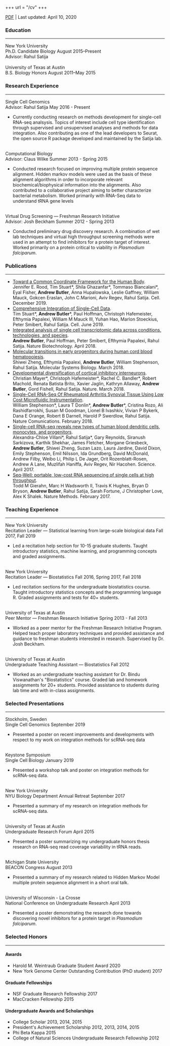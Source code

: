 +++
url = "/cv"
+++

<div class="cv">
  <div class="topmatter">
    <a class="pdf-download" href="/cv.pdf"><i class="fa fa-download"></i> PDF</a> |
    <span class="generated-date">Last updated: April 10, 2020</span>
  </div>

  <div id="section-education" class="section">
  <h3 class="section-title">Education</h3>

  <hr>
  
  <div class="school">
    <span class="name">New York University</span><br>
     <span class="major">Ph.D. Candidate Biology</span>
     <span class="date">August 2015&ndash;Present</span><br>
       <span class="notes">Advisor: Rahul Satija</span><br>
      <br>
  </div>
  <div class="school">
    <span class="name">University of Texas at Austin</span><br>
     <span class="major">B.S. Biology Honors</span>
     <span class="date">August 2011&ndash;May 2015</span><br>
  </div>
</div>


<div id="section-research-experience" class="section">
  <h3 class="section-title">Research Experience</h3>

  <hr>
  
  <div class="experience">
   <span class="title">
      Single Cell Genomics
   </span> <br>
   <span class="about">Advisor: Rahul Satija</span> 
   <span class="date">May 2016 - Present</span>

   <ul class="notes">
    <li>Currently conducting research on methods development for single-cell RNA-seq analsysis. Topics of interest include cell type identification through supervised and unsupervised analyses and methods for data integration. Also contributing as one of the lead developers to Seurat, the open source R package developed and maintained by the Satija lab.</li>
   </ul>
   <br>
  </div>
  <div class="experience">
   <span class="title">
      Computational Biology
   </span> <br>
   <span class="about">Advisor: Claus Wilke</span> 
   <span class="date">Summer 2013 - Spring 2015</span>

   <ul class="notes">
    <li>Conducted research focused on improving multiple protein sequence alignment. Hidden markov models were used as the basis of these alignment algorithms in order to incorporate relevant biochemical/biophysical information into the alignments. Also contributed to a collaborative project aiming to better characterize bacterial metabolism. Worked primarily with RNA-Seq data to understand tRNA gene levels</li>
   </ul>
   <br>
  </div>
  <div class="experience">
   <span class="title">
      Virtual Drug Screening &mdash; Freshman Research Initiative
   </span> <br>
   <span class="about">Advisor: Josh Beckham</span> 
   <span class="date">Summer 2012 - Spring 2013</span>

   <ul class="notes">
    <li>Conducted preliminary drug discovery research. A combination of wet lab techniques and virtual high throughput screening methods were used in an attempt to find inhibitors for a protein target of interest. Worked primarily on a protein critical to viability in <em>Plasmodium falciparum</em>.</li>
   </ul>
  </div>
</div>


<div id="section-publications" class="section">
  <h3 class="section-title">Publications</h3>

  <hr>
  
  <ul class="cv-pubs">
      <li class="pub">
        <span class="title">
            <a href="https://doi.org/10.1016/j.cell.2019.11.019">Toward a Common Coordinate Framework for the Human Body</a>.
        </span>
        <br>
        <span class="authors">Jennifer E. Rood, Tim Stuart*, Shila Ghazanfar*, Tommaso Biancalani*, Eyal Fisher, <b>Andrew Butler</b>, Anna Hupalowska, Leslie Gaffney, William Mauck, Gokcen Eraslan, John C.Marioni, Aviv Regev, Rahul Satija</span>.
        <span class="venuetype">Cell</span>.
        <span class="date">December 2019</span>.
      </li>
      <li class="pub">
        <span class="title">
            <a href="https://doi.org/10.1016/j.cell.2019.05.031">Comprehensive Integration of Single-Cell Data</a>.
        </span>
        <br>
        <span class="authors">Tim Stuart*, <b>Andrew Butler</b>*, Paul Hoffman, Christoph Hafemeister, Efthymia Papalexi, William M Mauck III, Yuhan Hao, Marlon Stoeckius, Peter Smibert, Rahul Satija</span>.
        <span class="venuetype">Cell</span>.
        <span class="date">June 2019</span>.
      </li>
      <li class="pub">
        <span class="title">
            <a href="https://www.nature.com/articles/nbt.4096">Integrated analysis of single cell transcriptomic data across conditions, technologies, and species</a>.
        </span>
        <br>
        <span class="authors"><b>Andrew Butler</b>, Paul Hoffman, Peter Smibert, Efthymia Papalexi, Rahul Satija</span>.
        <span class="venuetype">Nature Biotechnology</span>.
        <span class="date">April 2018</span>.
      </li>
      <li class="pub">
        <span class="title">
            <a href="http://msb.embopress.org/content/14/3/e8041">Molecular transitions in early progenitors during human cord blood hematopoiesis</a>.
        </span>
        <br>
        <span class="authors">Shiwei Zheng, Efthymia Papalexi, <b>Andrew Butler</b>, William Stephenson, Rahul Satija</span>.
        <span class="venuetype">Molecular Systems Biology</span>.
        <span class="date">March 2018</span>.
      </li>
      <li class="pub">
        <span class="title">
            <a href="https://www.nature.com/articles/nature25999">Developmental diversification of cortical inhibitory interneurons</a>.
        </span>
        <br>
        <span class="authors">Christian Mayer*, Christoph Hafemeister*, Rachel C. Bandler*, Robert Machold, Renata Batista Brito, Xavier Jaglin, Kathryn Allaway, <b>Andrew Butler</b>, Gord Fishell, Rahul Satija</span>.
        <span class="venuetype">Nature</span>.
        <span class="date">March 2018</span>.
      </li>
      <li class="pub">
        <span class="title">
            <a href="https://www.nature.com/articles/s41467-017-02659-x">Single-Cell RNA-Seq Of Rheumatoid Arthritis Synovial Tissue Using Low Cost Microfluidic Instrumentation</a>.
        </span>
        <br>
        <span class="authors">William Stephenson*, Laura T Donlin*, <b>Andrew Butler</b>*, Cristina Rozo, Ali Rashidfarrokhi, Susan M Goodman, Lionel B Ivashkiv, Vivian P Bykerk, Dana E Orange, Robert B Darnell, Harold P Swerdlow, Rahul Satija</span>.
        <span class="venuetype">Nature Comunications</span>.
        <span class="date">February 2018</span>.
      </li>
      <li class="pub">
        <span class="title">
            <a href="http://science.sciencemag.org/content/356/6335/eaah4573">Single-cell RNA-seq reveals new types of human blood dendritic cells, monocytes, and progenitors</a>.
        </span>
        <br>
        <span class="authors">Alexandra-Chloe Villani*, Rahul Satija*, Gary Reynolds, Siranush Sarkizova, Karthik Shekhar, James Fletcher, Morgane Griesbeck, <b>Andrew Butler</b>, Shiwei Zheng, Suzan Lazo, Laura Jardine, David Dixon, Emily Stephenson, Emil Nilsson, Ida Grundberg, David McDonald, Andrew Filby, Weibo Li, Philip L De Jager, Orit Rozenblatt-Rosen, Andrew A Lane, Muzlifah Haniffa, Aviv Regev, Nir Hacohen</span>.
        <span class="venuetype">Science</span>.
        <span class="date">April 2017</span>.
      </li>
      <li class="pub">
        <span class="title">
            <a href="https://www.nature.com/nmeth/journal/v14/n4/abs/nmeth.4179.html">Seq-Well: portable, low-cost RNA sequencing of single cells at high throughput</a>.
        </span>
        <br>
        <span class="authors">Todd M Gierahn, Marc H Wadsworth II, Travis K Hughes, Bryan D Bryson, <b>Andrew Butler</b>, Rahul Satija, Sarah Fortune, J Christopher Love, Alex K Shalek</span>.
        <span class="venuetype">Nature Methods</span>.
        <span class="date">February 2017</span>.
      </li>
  </ul>
</div>


<div id="section-teaching-experience" class="section">
  <h3 class="section-title">Teaching Experience</h3>

  <hr>
  
  <div class="experience">
   <span class="title">
      New York University   </span> <br>
   <span class="about">Recitation Leader &mdash; Statistical learning from large-scale biological data</span> 
   <span class="date">Fall 2017, Fall 2019</span>

   <ul class="notes">
    <li>Led a recitation help section for 10-15 graduate students. Taught introductory statistics, machine learning, and programming concepts and graded assignments.</li>
   </ul>
   <br>
  </div>
  <div class="experience">
   <span class="title">
      New York University   </span> <br>
   <span class="about">Recitation Leader &mdash; Biostatistics</span> 
   <span class="date">Fall 2016, Spring 2017, Fall 2018</span>

   <ul class="notes">
    <li>Led recitation sections for the undergraduate biostatistics course. Taught introductory statistics concepts and the programming language R. Graded assignments and tests for 40+ students.</li>
   </ul>
   <br>
  </div>
  <div class="experience">
   <span class="title">
      University of Texas at Austin   </span> <br>
   <span class="about">Peer Mentor &mdash; Freshman Research Initiative</span> 
   <span class="date">Spring 2013 - Fall 2013</span>

   <ul class="notes">
    <li>Worked as a peer mentor for the Freshman Research Initiative Program. Helped teach proper laboratory techniques and provided assistance and guidance to freshman students interested in research. Supervised by Dr. Josh Beckham.</li>
   </ul>
   <br>
  </div>
  <div class="experience">
   <span class="title">
      University of Texas at Austin   </span> <br>
   <span class="about">Undergraduate Teaching Assistant &mdash; Biostatistics</span> 
   <span class="date">Fall 2012</span>

   <ul class="notes">
    <li>Worked as an undergraduate teaching assistant for Dr. Bindu Viswanathan's "Biostatistics" course. Graded lab and homework assignments for 20+ students. Provided assistance to students during lab time and with in-class assignments.</li>
   </ul>
  </div>
</div>


<div id="section-selected-presentations" class="section">
  <h3 class="section-title">Selected Presentations</h3>

  <hr>
  
  <div class="experience">
   <span class="title">
      Stockholm, Sweden   </span> <br>
   <span class="about">Single Cell Genomics</span> 
   <span class="date">September 2019</span>

   <ul class="notes">
    <li>Presented a poster on recent improvements and developments with respect to my work on integration methods for scRNA-seq data </li>
   </ul>
   <br>
  </div>
  <div class="experience">
   <span class="title">
      Keystone Symposium   </span> <br>
   <span class="about">Single Cell Biology</span> 
   <span class="date">January 2019</span>

   <ul class="notes">
    <li>Presented a workshop talk and poster on integration methods for scRNA-seq data.</li>
   </ul>
   <br>
  </div>
  <div class="experience">
   <span class="title">
      New York University   </span> <br>
   <span class="about">NYU Biology Department Annual Retreat</span> 
   <span class="date">September 2017</span>

   <ul class="notes">
    <li>Presented a summary of my research on integration methods for scRNA-seq data.</li>
   </ul>
   <br>
  </div>
  <div class="experience">
   <span class="title">
      University of Texas at Austin   </span> <br>
   <span class="about">Undergraduate Research Forum</span> 
   <span class="date">April 2015</span>

   <ul class="notes">
    <li>Presented a poster summarizing my undergraduate honors thesis research on RNA-seq read coverage variability in tRNA reads.</li>
   </ul>
   <br>
  </div>
  <div class="experience">
   <span class="title">
      Michigan State University   </span> <br>
   <span class="about">BEACON Congress</span> 
   <span class="date">August 2013</span>

   <ul class="notes">
    <li>Presented a summary of my research related to Hidden Markov Model multiple protein sequence alignment in a short oral talk.</li>
   </ul>
   <br>
  </div>
  <div class="experience">
   <span class="title">
      University of Wisconsin - La Crosse   </span> <br>
   <span class="about">National Conference on Undergraduate Research</span> 
   <span class="date">April 2013</span>

   <ul class="notes">
    <li>Presented a poster demonstrating the research done towards discovering novel inhibitors for a protein target in <em>Plasmodium falciparum</em>.</li>
   </ul>
  </div>
</div>


<div id="section-selected-honors" class="section">
  <h3 class="section-title">Selected Honors</h3>

  <hr>
  
   <h4 class="subsection">Awards</h4>
   <ul class="subitems">
   <li>
  <span class="name">Harold M. Weintraub Graduate Student Award</span>
  <span class="date">2020</span>
</li>

   <li>
  <span class="name">New York Genome Center Outstanding Contribution (PhD student)</span>
  <span class="date">2017</span>
</li>

   </ul>
   <h4 class="subsection">Graduate Fellowships</h4>
   <ul class="subitems">
   <li>
  <span class="name">NSF Graduate Research Fellowship</span>
  <span class="date">2017</span>
</li>

   <li>
  <span class="name">MacCracken Fellowship</span>
  <span class="date">2015</span>
</li>

   </ul>
   <h4 class="subsection">Undergraduate Awards and Scholarships</h4>
   <ul class="subitems">
   <li>
  <span class="name">College Scholar</span>
  <span class="date">2013, 2014, 2015</span>
</li>

   <li>
  <span class="name">President's Achievement Scholarship</span>
  <span class="date">2012, 2013, 2014, 2015</span>
</li>

   <li>
  <span class="name">Phi Beta Kappa</span>
  <span class="date">2015</span>
</li>

   <li>
  <span class="name">College of Natural Sciences Undergraduate Research Fellowship</span>
  <span class="date">2012</span>
</li>

   </ul>
</div>



</div>
